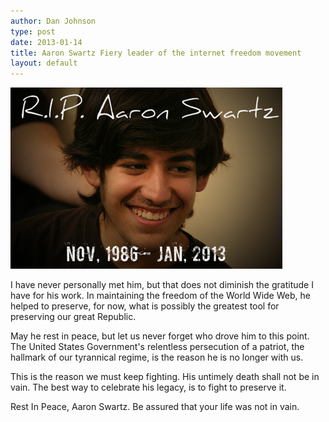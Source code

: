```yaml
---
author: Dan Johnson
type: post
date: 2013-01-14
title: Aaron Swartz Fiery leader of the internet freedom movement
layout: default
---
```

![Aaron](/images/dan-johnson.png)

I have never personally met him, but that does not diminish the gratitude I have for his work. In maintaining the freedom of the World Wide Web, he helped to preserve, for now, what is possibly the greatest tool for preserving our great Republic.

May he rest in peace, but let us never forget who drove him to this point. The United States Government's relentless persecution of a patriot, the hallmark of our tyrannical regime, is the reason he is no longer with us.

This is the reason we must keep fighting. His untimely death shall not be in vain. The best way to celebrate his legacy, is to fight to preserve it. 

Rest In Peace, Aaron Swartz. Be assured that your life was not in vain.
